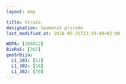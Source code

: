 ```yaml
---
layout: map

title: Straža
designation: Spomenik prirode
last_modified_at: 2018-05-25T23:19:48+02:00

WDPA: [388812]
BioRaS: [362]
geoSrbija:
  L1_183: [52]
  L1_302: [10]
  L1_362: [70]
---
```

